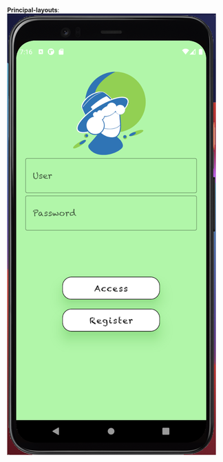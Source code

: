 **Principal-layouts**:
<img src="https://github.com/felipechaux/android-final-project/blob/master/captures/capture1.png" />

